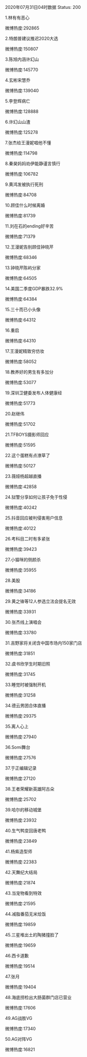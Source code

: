 2020年07月31日04时数据
Status: 200

1.林有有恶心

微博热度:292865

2.特朗普建议推迟2020大选

微博热度:150807

3.陈旭内涵许幻山

微博热度:145770

4.玄彬宋慧乔

微博热度:139040

5.李登辉病亡

微博热度:128888

6.许幻山山渣

微博热度:125278

7.张杰给王漫妮唱他不懂

微博热度:114798

8.秦昊妈妈劝伊能静谨言慎行

微博热度:106782

9.黄鸿发被执行死刑

微博热度:84708

10.顾佳什么时候离婚

微博热度:81739

11.刘在石的ending好辛苦

微博热度:71379

12.王漫妮告别顾佳钟晓芹

微博热度:68346

13.钟晓芹陈屿分家

微博热度:64505

14.美国二季度GDP暴跌32.9%

微博热度:64384

15.三十而已小头像

微博热度:64312

16.重启

微博热度:64310

17.王漫妮精致穷仿妆

微博热度:58052

18.教养好的男生有多加分

微博热度:53077

19.深圳卫健委发布人体健康经

微博热度:51773

20.赵继伟

微博热度:51702

21.TFBOYS摄影师回应

微博热度:51595

22.这个蛋糕有点潦草了

微博热度:50127

23.薇娅杨超越直播

微博热度:42858

24.狱警分享如何让孩子免于性侵

微博热度:40242

25.抖音回应被判侵害用户信息

微博热度:40122

26.考科目二时有多紧张

微博热度:39423

27.小猫咪的侧颜杀

微博热度:35955

28.美股

微博热度:34186

29.黄之锋等12人参选立法会提名无效

微博热度:33931

30.张杰线上演唱会

微博热度:33780

31.吉野家将关闭含中国市场内150家门店

微博热度:31851

32.虞书欣学生时期旧照

微博热度:31745

33.睡觉时被强制开机

微博热度:31258

34.德云男团合体直播

微博热度:29375

35.离人心上

微博热度:27940

36.Somi舞台

微博热度:27576

37.于正编辑记录

微博热度:27120

38.王者荣耀新英雄阿古朵

微博热度:25702

39.哈尔的移动城堡

微博热度:23932

40.生气鸭变回唐老鸭

微博热度:23849

41.杨紫造型师

微博热度:22383

42.天舞纪大结局

微博热度:21874

43.当宠物看到特效

微博热度:21595

44.减脂番茄无米烩饭

微博热度:19859

45.三星堆出土的陶猪撞脸了

微博热度:19659

46.西卡道歉

微博热度:19514

47.张月

微博热度:19404

48.海底捞检出大肠菌群门店已营业

微博热度:17606

49.AG战胜VG

微博热度:17340

50.AG对阵VG

微博热度:16821

